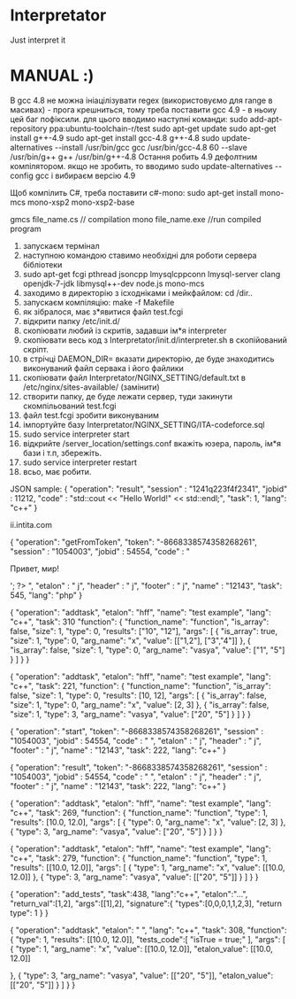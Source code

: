 # Interpretator
Just interpret it

# MANUAL :)
В gcc 4.8 не можна ініацілізувати regex (використовуємо для range в масивах) - прога крешниться, тому треба поставити
gcc 4.9 - в ньоиу цей баг пофіксили. для цього вводимо наступні команди: 
sudo add-apt-repository ppa:ubuntu-toolchain-r/test
sudo apt-get update
sudo apt-get install g++-4.9
sudo apt-get install gcc-4.8 g++-4.8
sudo update-alternatives --install /usr/bin/gcc gcc /usr/bin/gcc-4.8 60 --slave /usr/bin/g++ g++ /usr/bin/g++-4.8
Остання робить 4.9 дефолтним компілятором. якщо не зробить, то вводимо
sudo update-alternatives --config gcc
і вибираєм версію 4.9


Щоб компілить С#, треба поставити с#-mono:
sudo apt-get install mono-mcs mono-xsp2 mono-xsp2-base

gmcs file_name.cs // compilation
mono file_name.exe //run compiled program



1.	запускаєм термінал
2.	наступною командою ставимо необхідні для роботи сервера бібліотеки
3.	sudo apt-get fcgi pthread jsoncpp lmysqlcppconn lmysql-server clang openjdk-7-jdk libmysql++-dev node.js mono-mcs
4.	заходимо в директорію з ісходніками і мейкфайлом:  cd /dir..
5.	запускаєм компіляцію:	 make -f Makefile
6.	як зібралося, має з*явитися файл test.fcgi
7.	відкрити папку /etc/init.d/ 
8.	скопіювати любий із скритів, задавши ім*я interpreter
9.	скопіювати весь код з Interpretator/init.d/interpreter.sh в скопійований скріпт.
10.	в стрічці  DAEMON_DIR= вказати директорію, де буде знаходитись виконуваний файл сервака і його  файлики
11.	скопіювати файл Interpretator/NGINX_SETTING/default.txt в  /etc/nginx/sites-available/  (замінити)
12.	створити папку, де буде лежати сервер, туди закинути скомпільований test.fcgi
13.	файл  test.fcgi зробити виконуваним
14.	імпортуйте базу  Interpretator/NGINX_SETTING/ITA-codeforce.sql
15.	sudo service interpreter start
16.	відкрийте /server_location/settings.conf   вкажіть юзера, пароль, ім*я бази і т.п, збережіть.
17.	sudo service interpreter restart
18.	всьо, має робити.

JSON sample:
{
"operation": "result",
"session" : "1241q223f4f2341",
"jobid" : 11212,
"code" : "std::cout << \"Hello World!\" << std::endl;",
"task": 1,
"lang": "c++"
}

ii.intita.com

{
"operation": "getFromToken",
"token": "-8668338574358268261",
"session" : "1054003",
"jobid" : 54554,
"code" : "<html>
 <head>
  <title>Тестируем PHP</title>
 </head>
 <body>
 <?php echo '<p>Привет, мир!</p>'; ?>
 </body>
</html>",
"etalon" : " j",
"header" : " j",
"footer" : " j",
"name" : "12143",
"task": 545,
"lang": "php"
}

{
"operation": "addtask",
  "etalon": "hff",
  "name": "test example",
  "lang": "c++",
  "task": 310
  "function": {
    "function_name": "function",
    "is_array": false,
    "size": 1,
    "type": 0,
    "results": ["10", "12"],
    "args": 	[
	{
      "is_array": true,
      "size": 1,
      "type": 0,
      "arg_name": "x",
      "value": [["1,2"], ["3","4"]]
    	},
	{
      "is_array": false,
      "size": 1,
      "type": 0,
      "arg_name": "vasya",
      "value": ["1", "5"]
    	}
		]
  }
}

{
"operation": "addtask",
  "etalon": "hff",
  "name": "test example",
  "lang": "c++",
  "task": 221,
  "function": {
    "function_name": "function",
    "is_array": false,
    "size": 1,
    "type": 0,
    "results": [10, 12],
    "args": 	[
	{
      "is_array": false,
      "size": 1,
      "type": 0,
      "arg_name": "x",
      "value": [2, 3]
    	},
	{
      "is_array": false,
      "size": 1,
      "type": 3,
      "arg_name": "vasya",
      "value": ["20", "5"]
    	}
		]
  }
}

{
"operation": "start",
"token": "-8668338574358268261",
"session" : "1054003",
"jobid" : 54554,
"code" : "
",
"etalon" : " j",
"header" : " j",
"footer" : " j",
"name" : "12143",
"task": 222,
"lang": "c++"
}

{
"operation": "result",
"token": "-8668338574358268261",
"session" : "1054003",
"jobid" : 54554,
"code" : "
",
"etalon" : " j",
"header" : " j",
"footer" : " j",
"name" : "12143",
"task": 222,
"lang": "c++"
}

{
"operation": "addtask",
  "etalon": "hff",
  "name": "test example",
  "lang": "c++",
  "task": 269,
  "function": {
    "function_name": "function",
    "type": 1,
    "results": [10.0, 12.0],
    "args": 	[
	{
      "type": 0,
      "arg_name": "x",
      "value": [2, 3]
    	},
	{
      "type": 3,
      "arg_name": "vasya",
      "value": ["20", "5"]
    	}
		]
  }
}

{
"operation": "addtask",
  "etalon": "hff",
  "name": "test example",
  "lang": "c++",
  "task": 279,
  "function": {
    "function_name": "function",
    "type": 1,
    "results": [[10.0, 12.0]],
    "args": 	[
	{
      "type": 1,
      "arg_name": "x",
      "value": [[10.0, 12.0]]
    	},
	{
      "type": 3,
      "arg_name": "vasya",
      "value": [["20", "5"]]
    	}
		]
  }
}

{
"operation": "add_tests",
"task":438,
"lang":"c++",
"etalon":"...",
"return_val":[1,2],
"args":[[1],2],
"signature":{
"types":[0,0,0,1,1,2,3],
"return type": 1
}
}

{
"operation": "addtask",
"etalon": " ",
"lang": "c++",
"task": 308,
"function": {
"type": 1,
"results": [[10.0, 12.0]],
"tests_code":[
	"isTrue = true;"
],
"args": [
{
"type": 1,
"arg_name": "x",
"value": [[10.0, 12.0]],
"etalon_value": [[10.0, 12.0]]

},
{
"type": 3,
"arg_name": "vasya",
"value": [["20", "5"]],
"etalon_value": [["20", "5"]]
}
]
}
}